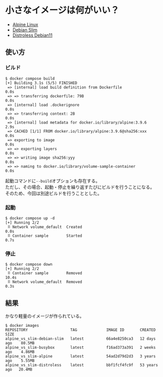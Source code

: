 # 小さなイメージは何がいい？

- [Alpine Linux](https://hub.docker.com/_/alpine)
- [Debian Slim](https://hub.docker.com/_/debian/)
- [Distroless Debian11](gcr.io/distroless/static-debian11)

## 使い方

### ビルド

```console
$ docker compose build
[+] Building 3.1s (5/5) FINISHED
 => [internal] load build definition from Dockerfile                 0.0s
 => => transferring dockerfile: 79B                                  0.0s
 => [internal] load .dockerignore                                    0.0s
 => => transferring context: 2B                                      0.0s
 => [internal] load metadata for docker.io/library/alpine:3.9.6      2.9s
 => CACHED [1/1] FROM docker.io/library/alpine:3.9.6@sha256:xxx      0.0s
 => exporting to image                                               0.0s
 => => exporting layers                                              0.0s
 => => writing image sha256:yyy                                      0.0s
 => => naming to docker.io/library/volume-sample-container           0.0s
```

起動コマンドに`--build`オプションも存在する。  
ただし、その場合、起動・停止を繰り返すたびにビルドを行うことになる。  
そのため、今回は別途ビルドを行うこととした。

### 起動

```console
$ docker compose up -d
[+] Running 2/2
 ⠿ Network volume_default  Created                                   0.0s
 ⠿ Container sample        Started                                   0.7s
```

### 停止

```console
$ docker compose down
[+] Running 2/2
 ⠿ Container sample        Removed                                  10.4s
 ⠿ Network volume_default  Removed                                   0.3s
```

## 結果

かなり軽量のイメージが作られている。

```console
$ docker images
REPOSITORY                   TAG             IMAGE ID       CREATED        SIZE
alpine_vs_slim-debian-slim   latest          66a4e8250ca3   12 days ago    80.5MB
alpine_vs_slim-busybox       latest          f16ad373a391   2 weeks ago    4.86MB
alpine_vs_slim-alpine        latest          54ad2d79d2d3   3 years ago    5.55MB
alpine_vs_slim-distroless    latest          bbf1fcf4fc9f   53 years ago   20.4MB
```
